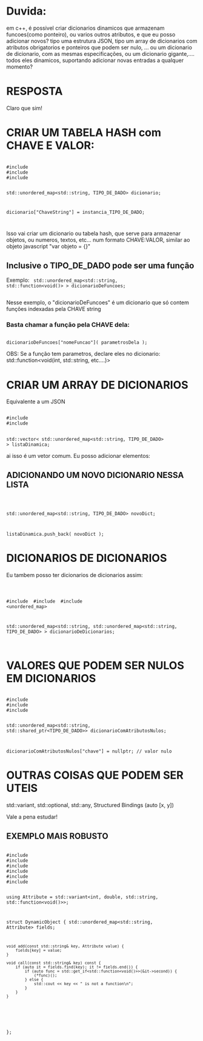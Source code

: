 # Duvida:
em c++, é possivel criar dicionarios dinamicos que armazenam funcoes(como ponteiro), ou varios outros atributos, e que eu posso adicionar novos? tipo uma estrutura JSON, tipo um array de dicionarios com atributos obrigatorios e ponteiros que podem ser nulo, ... ou um dicionario de dicionario, com as mesmas especificações, ou um dicionario gigante,.... todos eles dinamicos, suportando adicionar novas entradas a qualquer momento?

# RESPOSTA
Claro que sim!

# CRIAR UM TABELA HASH com CHAVE E VALOR: 
<code>
#include <memory>
#include <iostream>
#include <unordered_map>

std::unordered_map<std::string, TIPO_DE_DADO> dicionario;

dicionario["ChaveString"] = instancia_TIPO_DE_DADO;

</code>

Isso vai criar um dicionario ou tabela hash, que serve para armazenar objetos, ou numeros, textos, etc...
num formato CHAVE:VALOR, similar ao objeto javascript "var objeto = {}"


## Inclusive o TIPO_DE_DADO pode ser uma função
Exemplo:
<code>
std::unordered_map<std::string, std::function<void()> > dicionarioDeFuncoes;

</code>
Nesse exemplo, o "dicionarioDeFuncoes" é um dicionario que só contem funções indexadas pela CHAVE string

### Basta chamar a função pela CHAVE dela:
<code>
dicionarioDeFuncoes["nomeFuncao"]( parametrosDela );
</code>

OBS: Se a função tem parametros, declare eles no dicionario: std::function<void(int, std::string, etc....)>


# CRIAR UM ARRAY DE DICIONARIOS
Equivalente a um JSON

<code>
#include <unordered_map>
#include <vector>

std::vector< std::unordered_map<std::string, TIPO_DE_DADO> > listaDinamica;
</code>

ai isso é um vetor comum.
Eu posso adicionar elementos:

## ADICIONANDO UM NOVO DICIONARIO NESSA LISTA
<code>

std::unordered_map<std::string, TIPO_DE_DADO> novoDict;

listaDinamica.push_back( novoDict );
</code>



# DICIONARIOS DE DICIONARIOS
Eu tambem posso ter dicionarios de dicionarios assim:

<code>

#include <memory>
#include <iostream>
#include <unordered_map>

std::unordered_map<std::string, std::unordered_map<std::string, TIPO_DE_DADO> > dicionarioDeDicionarios;

</code>



# VALORES QUE PODEM SER NULOS EM DICIONARIOS
<code>
#include <memory>
#include <iostream>
#include <unordered_map>

std::unordered_map<std::string, std::shared_ptr<TIPO_DE_DADO>> dicionarioComAtributosNulos;

dicionarioComAtributosNulos["chave"] = nullptr; // valor nulo
</code>



# OUTRAS COISAS QUE PODEM SER UTEIS
std::variant,
std::optional,
std::any,
Structured Bindings (auto [x, y])

Vale a pena estudar!


## EXEMPLO MAIS ROBUSTO
<code>
#include <iostream>
#include <unordered_map>
#include <functional>
#include <memory>
#include <variant>
#include <string>

using Attribute = std::variant<int, double, std::string, std::function<void()>>;

struct DynamicObject {
    std::unordered_map<std::string, Attribute> fields;
    
    void add(const std::string& key, Attribute value) {
        fields[key] = value;
    }

    void call(const std::string& key) const {
        if (auto it = fields.find(key); it != fields.end()) {
            if (auto func = std::get_if<std::function<void()>>(&it->second)) {
                (*func)();
            } else {
                std::cout << key << " is not a function\n";
            }
        }
    }
};
</code>